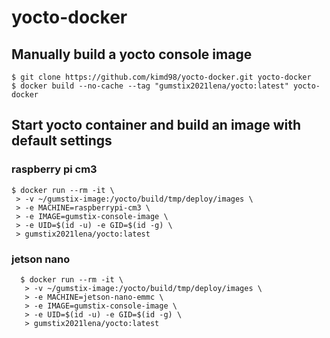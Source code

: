 # yocto-docker

## Manually build a yocto console image
```
$ git clone https://github.com/kimd98/yocto-docker.git yocto-docker
$ docker build --no-cache --tag "gumstix2021lena/yocto:latest" yocto-docker
```

## Start yocto container and build an image with default settings
  ### raspberry pi cm3
  ```
  $ docker run --rm -it \
   > -v ~/gumstix-image:/yocto/build/tmp/deploy/images \
   > -e MACHINE=raspberrypi-cm3 \
   > -e IMAGE=gumstix-console-image \
   > -e UID=$(id -u) -e GID=$(id -g) \
   > gumstix2021lena/yocto:latest
```
  
  ### jetson nano
```
  $ docker run --rm -it \
   > -v ~/gumstix-image:/yocto/build/tmp/deploy/images \
   > -e MACHINE=jetson-nano-emmc \
   > -e IMAGE=gumstix-console-image \
   > -e UID=$(id -u) -e GID=$(id -g) \
   > gumstix2021lena/yocto:latest
 ```
